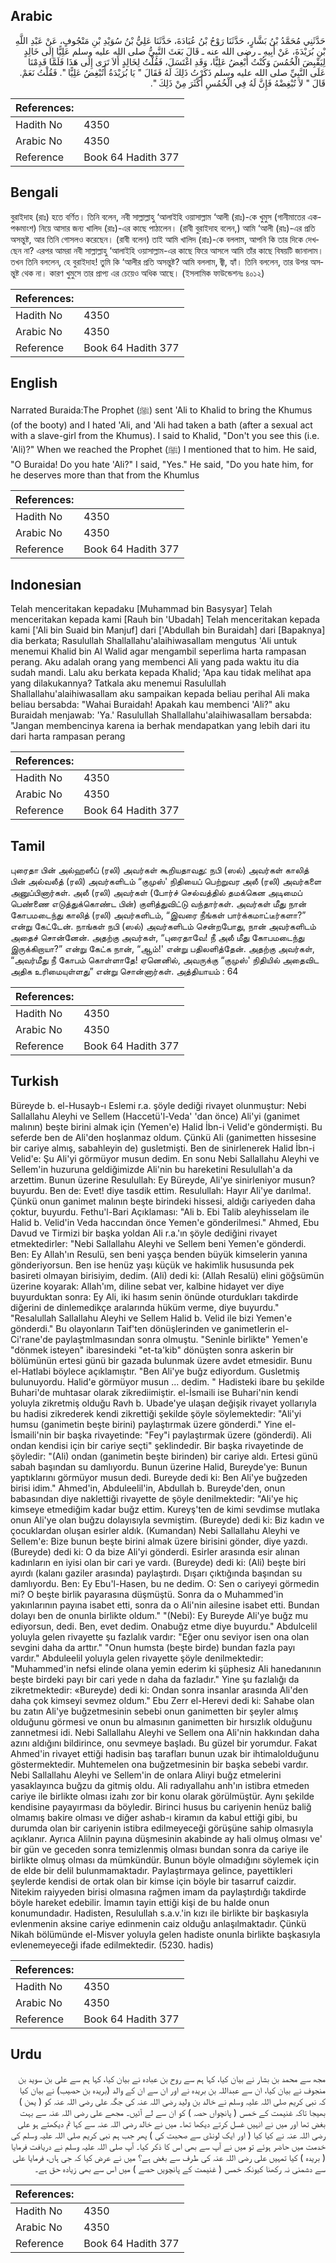 ## Arabic


<div dir="rtl" lang="ar" style={{fontSize:'larger',backgroundColor:'#f8f9fa',padding:20}}>
حَدَّثَنِي مُحَمَّدُ بْنُ بَشَّارٍ، حَدَّثَنَا رَوْحُ بْنُ عُبَادَةَ، حَدَّثَنَا عَلِيُّ بْنُ سُوَيْدِ بْنِ مَنْجُوفٍ، عَنْ عَبْدِ اللَّهِ بْنِ بُرَيْدَةَ، عَنْ أَبِيهِ ـ رضى الله عنه ـ قَالَ بَعَثَ النَّبِيُّ صلى الله عليه وسلم عَلِيًّا إِلَى خَالِدٍ لِيَقْبِضَ الْخُمُسَ وَكُنْتُ أُبْغِضُ عَلِيًّا، وَقَدِ اغْتَسَلَ، فَقُلْتُ لِخَالِدٍ أَلاَ تَرَى إِلَى هَذَا فَلَمَّا قَدِمْنَا عَلَى النَّبِيِّ صلى الله عليه وسلم ذَكَرْتُ ذَلِكَ لَهُ فَقَالَ ‏"‏ يَا بُرَيْدَةُ أَتُبْغِضُ عَلِيًّا ‏"‏‏.‏ فَقُلْتُ نَعَمْ‏.‏ قَالَ ‏"‏ لاَ تُبْغِضْهُ فَإِنَّ لَهُ فِي الْخُمُسِ أَكْثَرَ مِنْ ذَلِكَ ‏"‏‏.‏
</div>
<div style={{backgroundColor:'#f8f9fa',padding:20, marginBottom: 10}}><table> <thead> <tr> <th>References:</th> <th></th> </tr> </thead> <tbody><tr><td>Hadith No</td><td>4350</td></tr><tr><td>Arabic No</td><td>4350</td></tr><tr><td>Reference</td><td>Book 64 Hadith 377</td></tr></tbody></table></div>

## Bengali


<div dir="ltr" lang="bn" style={{fontSize:'larger',backgroundColor:'#f8f9fa',padding:20}}>
বুরাইদাহ (রাঃ) হতে বর্ণিত। তিনি বলেন, নবী সাল্লাল্লাহু ‘আলাইহি ওয়াসাল্লাম ‘আলী (রাঃ)-কে খুমুস (গানীমাতের এক-পঞ্চমাংশ) নিয়ে আসার জন্য খালিদ (রাঃ)-এর কাছে পাঠালেন। (রাবী বুরাইদাহ বলেন,) আমি ‘আলী (রাঃ)-এর প্রতি অসন্তুষ্ট, আর তিনি গোসলও করেছেন। (রাবী বলেন) তাই আমি খালিদ (রাঃ)-কে বললাম, আপনি কি তার দিকে দেখছেন না? এরপর আমরা নবী সাল্লাল্লাহু ‘আলাইহি ওয়াসাল্লাম-এর কাছে ফিরে আসলে আমি তাঁর কাছে বিষয়টি জানালাম। তখন তিনি বললেন, হে বুরাইদাহ! তুমি কি ‘আলীর প্রতি অসন্তুষ্ট? আমি বললাম, জ্বী, হ্যাঁ। তিনি বললেন, তার উপর অসন্তুষ্ট থেক না। কারণ খুমুসে তার প্রাপ্য এর চেয়েও অধিক আছে। (ইসলামিক ফাউন্ডেশনঃ ৪০১২)
</div>
<div style={{backgroundColor:'#f8f9fa',padding:20, marginBottom: 10}}><table> <thead> <tr> <th>References:</th> <th></th> </tr> </thead> <tbody><tr><td>Hadith No</td><td>4350</td></tr><tr><td>Arabic No</td><td>4350</td></tr><tr><td>Reference</td><td>Book 64 Hadith 377</td></tr></tbody></table></div>

## English


<div dir="ltr" lang="en" style={{fontSize:'larger',backgroundColor:'#f8f9fa',padding:20}}>
Narrated Buraida:The Prophet (ﷺ) sent 'Ali to Khalid to bring the Khumus (of the booty) and I hated 'Ali, and 'Ali had taken a bath (after a sexual act with a slave-girl from the Khumus). I said to Khalid, "Don't you see this (i.e. 'Ali)?" When we reached the Prophet (ﷺ) I mentioned that to him. He said, "O Buraida! Do you hate 'Ali?" I said, "Yes." He said, "Do you hate him, for he deserves more than that from the Khumlus
</div>
<div style={{backgroundColor:'#f8f9fa',padding:20, marginBottom: 10}}><table> <thead> <tr> <th>References:</th> <th></th> </tr> </thead> <tbody><tr><td>Hadith No</td><td>4350</td></tr><tr><td>Arabic No</td><td>4350</td></tr><tr><td>Reference</td><td>Book 64 Hadith 377</td></tr></tbody></table></div>

## Indonesian


<div dir="ltr" lang="id" style={{fontSize:'larger',backgroundColor:'#f8f9fa',padding:20}}>
Telah menceritakan kepadaku [Muhammad bin Basysyar] Telah menceritakan kepada kami [Rauh bin 'Ubadah] Telah menceritakan kepada kami ['Ali bin Suaid bin Manjuf] dari ['Abdullah bin Buraidah] dari [Bapaknya] dia berkata; Rasulullah Shallallahu'alaihiwasallam mengutus 'Ali untuk menemui Khalid bin Al Walid agar mengambil seperlima harta rampasan perang. Aku adalah orang yang membenci Ali yang pada waktu itu dia sudah mandi. Lalu aku berkata kepada Khalid; 'Apa kau tidak melihat apa yang dilakukannya? Tatkala aku menemui Rasulullah Shallallahu'alaihiwasallam aku sampaikan kepada beliau perihal Ali maka beliau bersabda: "Wahai Buraidah! Apakah kau membenci 'Ali?" aku Buraidah menjawab: 'Ya.' Rasulullah Shallallahu'alaihiwasallam bersabda: "Jangan membencinya karena ia berhak mendapatkan yang lebih dari itu dari harta rampasan perang
</div>
<div style={{backgroundColor:'#f8f9fa',padding:20, marginBottom: 10}}><table> <thead> <tr> <th>References:</th> <th></th> </tr> </thead> <tbody><tr><td>Hadith No</td><td>4350</td></tr><tr><td>Arabic No</td><td>4350</td></tr><tr><td>Reference</td><td>Book 64 Hadith 377</td></tr></tbody></table></div>

## Tamil


<div dir="ltr" lang="ta" style={{fontSize:'larger',backgroundColor:'#f8f9fa',padding:20}}>
புரைதா பின் அல்ஹஸீப் (ரலி) அவர்கள் கூறியதாவது: நபி (ஸல்) அவர்கள் காலித் பின் அல்வலீத் (ரலி) அவர்களிடம் “குமுஸ்' நிதியைப் பெற்றுவர அலீ (ரலி) அவர்களை அனுப்பினார்கள். அலீ (ரலி) அவர்கள் (போர்ச் செல்வத்தில் தமக்கென அடிமைப் பெண்ணை எடுத்துக்கொண்ட பின்) குளித்துவிட்டு வந்தார்கள். அவர்கள் மீது நான் கோபமடைந்து காலித் (ரலி) அவர்களிடம், “இவரை நீங்கள் பார்க்கமாட்டீர்களா?” என்று கேட்டேன். நாங்கள் நபி (ஸல்) அவர்களிடம் சென்றபோது, நான் அவர்களிடம் அதைச் சொன்னேன். அதற்கு அவர்கள், “புரைதாவே! நீ அலீ மீது கோபமடைந்து இருக்கிறாயா?” என்று கேட்க நான், “ஆம்!' என்று பதிலளித்தேன். அதற்கு அவர்கள், “அவர்மீது நீ கோபம் கொள்ளாதே! ஏனெனில், அவருக்கு “குமுஸ்' நிதியில் அதைவிட அதிக உரிமையுள்ளது” என்று சொன்னார்கள். அத்தியாயம் : 64
</div>
<div style={{backgroundColor:'#f8f9fa',padding:20, marginBottom: 10}}><table> <thead> <tr> <th>References:</th> <th></th> </tr> </thead> <tbody><tr><td>Hadith No</td><td>4350</td></tr><tr><td>Arabic No</td><td>4350</td></tr><tr><td>Reference</td><td>Book 64 Hadith 377</td></tr></tbody></table></div>

## Turkish


<div dir="ltr" lang="tr" style={{fontSize:'larger',backgroundColor:'#f8f9fa',padding:20}}>
Büreyde b. el-Husayb-ı Eslemi r.a. şöyle dediği rivayet olunmuştur: Nebi Sallallahu Aleyhi ve Sellem (Haccetü'l-Veda' 'dan önce) Ali'yi (ganimet malının) beşte birini almak için (Yemen'e) Halid İbn-i Velid'e göndermişti. Bu seferde ben de Ali'den hoşlanmaz oldum. Çünkü Ali (ganimetten hissesine bir cariye almış, sabahleyin de) gusletmişti. Ben de sinirlenerek Halid İbn-i Velid'e: Şu Ali'yi görmüyor musun dedim. En sonu Nebi Sallallahu Aleyhi ve Sellem'in huzuruna geldiğimizde Ali'nin bu hareketini Resulullah'a da arzettim. Bunun üzerine Resulullah: Ey Büreyde, Ali'ye sinirleniyor musun? buyurdu. Ben de: Evet! diye tasdik ettim. Resulullah: Hayır Ali'ye darılma!. Çünkü onun ganimet malının beşte birindeki hissesi, aldığı cariyeden daha çoktur, buyurdu. Fethu'l-Bari Açıklaması: "Ali b. Ebi Talib aleyhisselam ile Halid b. Velid'in Veda haccından önce Yemen'e gönderilmesi." Ahmed, Ebu Davud ve Tirmizi bir başka yoldan Ali r.a.'ın şöyle dediğini rivayet etmektedirler: "Nebi Sallallahu Aleyhi ve Sellem beni Yemen'e gönderdi. Ben: Ey Allah'ın Resulü, sen beni yaşça benden büyük kimselerin yanına gönderiyorsun. Ben ise henüz yaşı küçük ve hakimlik hususunda pek basireti olmayan birisiyim, dedim. (Ali) dedi ki: (Allah Resalü) elini göğsümün üzerine koyarak: Allah'ım, diline sebat ver, kalbine hidayet ver diye buyurduktan sonra: Ey Ali, iki hasım senin önünde oturdukları takdirde diğerini de dinlemedikçe aralarında hüküm verme, diye buyurdu." "Resalullah Sallallahu Aleyhi ve Sellem Halid b. Velid ile bizi Yemen'e gönderdi." Bu olayonların Taif'ten dönüşlerinden ve ganimetIerin el-Ci'rane'de paylaştmlmasından sonra olmuştu. "Seninle birlikte" Yemen'e "dönmek isteyen" ibaresindeki "et-ta'kib" dönüşten sonra askerin bir bölümünün ertesi günü bir gazada bulunmak üzere avdet etmesidir. Bunu el-Hatlabi böylece açıklamıştır. "Ben Ali'ye buğz ediyordum. Gusletmiş bulunuyordu. Halid'e görmüyor musun ... dedim. " Hadisteki ibare bu şekilde Buhari'de muhtasar olarak zikrediimiştir. el-İsmaili ise Buhari'nin kendi yoluyla zikretmiş olduğu Ravh b. Ubade'ye ulaşan değişik rivayet yollarıyla bu hadisi zikrederek kendi zikrettiği şekilde şöyle söylemektedir: "Ali'yi humsu (ganimetin beşte birini) paylaştırmak üzere gönderdi." Yine el-İsmaili'nin bir başka rivayetinde: "Fey"i paylaştırmak üzere (gönderdi). Ali ondan kendisi için bir cariye seçti" şeklindedir. Bir başka rivayetinde de şöyledir: "(Ali) ondan (ganimetin beşte birinden) bir cariye aldı. Ertesi günü sabah başından su damlıyordu. Bunun üzerine Halid, Bureyde'ye: Bunun yaptıklarını görmüyor musun dedi. Bureyde dedi ki: Ben Ali'ye buğzeden birisi idim." Ahmed'in, Abduleelil'in, Abdullah b. Bureyde'den, onun babasından diye naklettiği rivayette de şöyle denilmektedir: "Ali'ye hiç kimseye etmediğim kadar buğz ettim. Kureyş'ten de kimi sevdimse mutlaka onun Ali'ye olan buğzu dolayısıyla sevmiştim. (Bureyde) dedi ki: Biz kadın ve çocuklardan oluşan esirler aldık. (Kumandan) Nebi Sallallahu Aleyhi ve Sellem'e: Bize bunun beşte birini almak üzere birisini gönder, diye yazdı. (Bureyde) dedi ki: O da bize Ali'yi gönderdi. Esirler arasında esir alınan kadınların en iyisi olan bir cari ye vardı. (Bureyde) dedi ki: (Ali) beşte biri ayırdı (kalanı gaziler arasında) paylaştırdı. Dışarı çıktığında başından su damlıyordu. Ben: Ey Ebu'l-Hasen, bu ne dedim. O: Sen o cariyeyi görmedin mi? O beşte birlik payarasına düşmüştü. Sonra da o Muhammed'in yakınlarının payına isabet etti, sonra da o Ali'nin ailesine isabet etti. Bundan dolayı ben de onunla birlikte oldum." "(Nebi): Ey Bureyde Ali'ye buğz mu ediyorsun, dedi. Ben, evet dedim. Onabuğz etme diye buyurdu." Abdulcelil yoluyla gelen rivayette şu fazlalık vardır: "Eğer onu seviyor isen ona olan sevgini daha da arttır." "Onun humsta (beşte birde) bundan fazla payı vardır." Abduleelil yoluyla gelen rivayette şöyle denilmektedir: "Muhammed'in nefsi elinde olana yemin ederim ki şüphesiz Ali hanedanının beşte birdeki payı bir cari yede n daha da fazladır." Yine şu fazlalığı da zikretmektedir: «Bureyde) dedi ki: Ondan sonra insanlar arasında Ali'den daha çok kimseyi sevmez oldum." Ebu Zerr el-Herevi dedi ki: Sahabe olan bu zatın Ali'ye buğzetmesinin sebebi onun ganimetten bir şeyler almış olduğunu görmesi ve onun bu almasının ganimetten bir hırsızlık olduğunu zannetmesi idi. Nebi Sallallahu Aleyhi ve Sellem ona Ali'nin hakkından daha azını aldığını bildirince, onu sevmeye başladı. Bu güzel bir yorumdur. Fakat Ahmed'in rivayet ettiği hadisin baş tarafları bunun uzak bir ihtimalolduğunu göstermektedir. Muhtemelen ona buğzetmesinin bir başka sebebi vardır. Nebi Sallallahu Aleyhi ve Sellem'in de onlara Aliıyi buğz etmelerini yasaklayınca buğzu da gitmiş oldu. Ali radıyallahu anh'ın istibra etmeden cariye ile birlikte olması izahı zor bir konu olarak görülmüştür. Aynı şekilde kendisine payayırması da böyledir. Birinci husus bu cariyenin henüz baliğ olmamış bakire olması ve diğer ashab-ı kiramın da kabul ettiği gibi, bu durumda olan bir cariyenin istibra edilmeyeceği görüşüne sahip olmasıyla açıklanır. Ayrıca Alilnin payına düşmesinin akabinde ay hali olmuş olması ve' bir gün ve geceden sonra temizlenmiş olması bundan sonra da cariye ile birlikte olmuş olması da mümkündür. Bunun böyle olmadığını söylemek için de elde bir delil bulunmamaktadır. Paylaştırmaya gelince, payettikleri şeylerde kendisi de ortak olan bir kimse için böyle bir tasarruf caizdir. Nitekim raiyyeden birisi olmasına rağmen imam da paylaştırdığı takdirde böyle hareket edebilir. İmamın tayin ettiği kişi de bu halde onun konumundadır. Hadisten, Resulullah s.a.v.'in kızı ile birlikte bir başkasıyla evlenmenin aksine cariye edinmenin caiz olduğu anlaşılmaktadır. Çünkü Nikah bölümünde el-Misver yoluyla gelen hadiste onunla birlikte başkasıyla evlenemeyeceği ifade edilmektedir. (5230. hadis)
</div>
<div style={{backgroundColor:'#f8f9fa',padding:20, marginBottom: 10}}><table> <thead> <tr> <th>References:</th> <th></th> </tr> </thead> <tbody><tr><td>Hadith No</td><td>4350</td></tr><tr><td>Arabic No</td><td>4350</td></tr><tr><td>Reference</td><td>Book 64 Hadith 377</td></tr></tbody></table></div>

## Urdu


<div dir="rtl" lang="ur" style={{fontSize:'larger',backgroundColor:'#f8f9fa',padding:20}}>
مجھ سے محمد بن بشار نے بیان کیا، کہا ہم سے روح بن عبادہ نے بیان کیا، کہا ہم سے علی بن سوید بن منجوف نے بیان کیا، ان سے عبداللہ بن بریدہ نے اور ان سے ان کے والد (بریدہ بن حصیب) نے بیان کیا کہ نبی کریم صلی اللہ علیہ وسلم نے خالد بن ولید رضی اللہ عنہ کی جگہ علی رضی اللہ عنہ کو ( یمن ) بھیجا تاکہ غنیمت کے خمس ( پانچواں حصہ ) کو ان سے لے آئیں۔ مجھے علی رضی اللہ عنہ سے بہت بغض تھا اور میں نے انہیں غسل کرتے دیکھا تھا۔ میں نے خالد رضی اللہ عنہ سے کہا تم دیکھتے ہو علی رضی اللہ عنہ نے کیا کیا ( اور ایک لونڈی سے صحبت کی ) پھر جب ہم نبی کریم صلی اللہ علیہ وسلم کی خدمت میں حاضر ہوئے تو میں نے آپ سے بھی اس کا ذکر کیا۔ آپ صلی اللہ علیہ وسلم نے دریافت فرمایا ( بریدہ ) کیا تمہیں علی رضی اللہ عنہ کی طرف سے بغض ہے؟ میں نے عرض کیا کہ جی ہاں، فرمایا علی سے دشمنی نہ رکھنا کیونکہ خمس ( غنیمت کے پانچویں حصے ) میں اس سے بھی زیادہ حق ہے۔
</div>
<div style={{backgroundColor:'#f8f9fa',padding:20, marginBottom: 10}}><table> <thead> <tr> <th>References:</th> <th></th> </tr> </thead> <tbody><tr><td>Hadith No</td><td>4350</td></tr><tr><td>Arabic No</td><td>4350</td></tr><tr><td>Reference</td><td>Book 64 Hadith 377</td></tr></tbody></table></div>